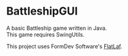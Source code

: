# BattleshipGUI
A basic Battleship game written in Java.  
This game requires SwingUtils.  

This project uses FormDev Software's [FlatLaf](https://www.formdev.com/flatlaf/).  

<!-- ## Planned features
- LAN Multiplayer
- Player vs bot
- Save match results to an excel book -->

<!-- https://paulvanderlaken.com/2019/01/21/beating-battleships-with-algorithms-and-ai/ -->
<!-- https://www.datagenetics.com/blog/december32011/index.html -->